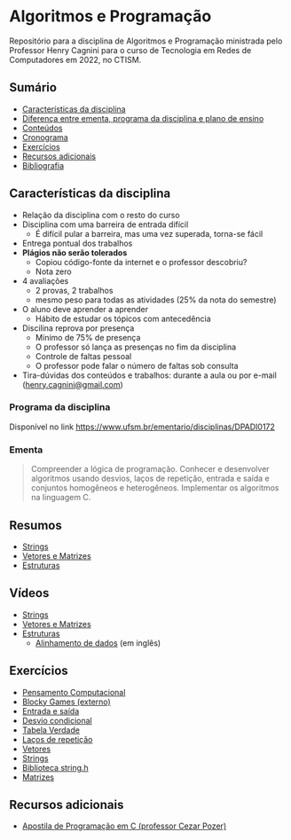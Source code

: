 # Algoritmos e Programação

Repositório para a disciplina de Algoritmos e Programação ministrada pelo Professor Henry Cagnini para o curso de 
Tecnologia em Redes de Computadores em 2022, no CTISM.

## Sumário

* [Características da disciplina](#características-da-disciplina)
* [Diferença entre ementa, programa da disciplina e plano de ensino](#diferença-entre-ementa-programa-da-disciplina-e-plano-de-ensino)
* [Conteúdos](#conteúdos)
* [Cronograma](#cronograma)
* [Exercícios](#exercícios)
* [Recursos adicionais](#recursos-adicionais)
* [Bibliografia](#bibliografia)

## Características da disciplina

* Relação da disciplina com o resto do curso
* Disciplina com uma barreira de entrada difícil
    * É difícil pular a barreira, mas uma vez superada, torna-se fácil
* Entrega pontual dos trabalhos
* **Plágios não serão tolerados**
    * Copiou código-fonte da internet e o professor descobriu? 
    * Nota zero
* 4 avaliações
    * 2 provas, 2 trabalhos
    * mesmo peso para todas as atividades (25% da nota do semestre)
* O aluno deve aprender a aprender
    * Hábito de estudar os tópicos com antecedência
* Discilina reprova por presença
    * Mínimo de 75% de presença
    * O professor só lança as presenças no fim da disciplina
    * Controle de faltas pessoal
    * O professor pode falar o número de faltas sob consulta
* Tira-dúvidas dos conteúdos e trabalhos: durante a aula ou por e-mail (henry.cagnini@gmail.com)

### Programa da disciplina

Disponível no link https://www.ufsm.br/ementario/disciplinas/DPADI0172

### Ementa

> Compreender a lógica de programação. Conhecer e desenvolver algoritmos usando desvios, laços de repetição, entrada 
e saída e conjuntos homogêneos e heterogêneos. Implementar os algoritmos na linguagem C.

## Resumos

* [Strings](resumos/strings.md)
* [Vetores e Matrizes](resumos/vetores_e_matrizes.md)
* [Estruturas](resumos/estruturas.md)

## Vídeos

* [Strings](https://youtu.be/dO-F8HD2zhg)
* [Vetores e Matrizes](https://youtu.be/se-2_zh7ePE)
* [Estruturas](https://youtu.be/4AJnGC3LEjs)
  * [Alinhamento de dados](https://www.youtube.com/watch?v=TtAsN0ptKcw) (em inglês)


## Exercícios

* [Pensamento Computacional](exercícios/pensamento_computacional_1.md)
* [Blocky Games (externo)](https://blockly-games.appspot.com/)
* [Entrada e saída](exercícios/entrada_e_saida.md)
* [Desvio condicional](exercícios/desvio_condicional.md)
* [Tabela Verdade](https://github.com/CTISM-Prof-Henry/c_exercises_list_1/)
* [Laços de repetição](exercícios/laços.md)
* [Vetores](exercícios/vetores.md)
* [Strings](exercícios/strings.md)
* [Biblioteca string.h](exercícios/biblioteca_string.md)
* [Matrizes](exercícios/matrizes.md)

## Recursos adicionais

* [Apostila de Programação em C (professor Cezar Pozer)](http://www-usr.inf.ufsm.br/~pozzer/disciplinas/la.rar)

